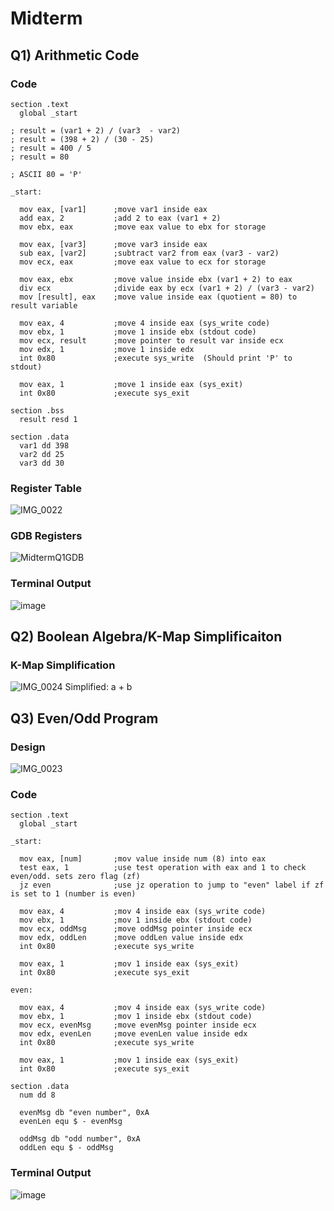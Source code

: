# Midterm

## Q1) Arithmetic Code
### Code
```assembly
section .text
  global _start

; result = (var1 + 2) / (var3  - var2)
; result = (398 + 2) / (30 - 25)
; result = 400 / 5
; result = 80

; ASCII 80 = 'P'

_start:

  mov eax, [var1]      ;move var1 inside eax
  add eax, 2           ;add 2 to eax (var1 + 2)
  mov ebx, eax         ;move eax value to ebx for storage
  
  mov eax, [var3]      ;move var3 inside eax
  sub eax, [var2]      ;subtract var2 from eax (var3 - var2)
  mov ecx, eax         ;move eax value to ecx for storage

  mov eax, ebx         ;move value inside ebx (var1 + 2) to eax
  div ecx              ;divide eax by ecx (var1 + 2) / (var3 - var2)
  mov [result], eax    ;move value inside eax (quotient = 80) to result variable

  mov eax, 4           ;move 4 inside eax (sys_write code)
  mov ebx, 1           ;move 1 inside ebx (stdout code)
  mov ecx, result      ;move pointer to result var inside ecx
  mov edx, 1           ;move 1 inside edx
  int 0x80             ;execute sys_write  (Should print 'P' to stdout)

  mov eax, 1           ;move 1 inside eax (sys_exit)
  int 0x80             ;execute sys_exit

section .bss
  result resd 1

section .data
  var1 dd 398
  var2 dd 25
  var3 dd 30
```
### Register Table
![IMG_0022](https://github.com/user-attachments/assets/fdd330ed-ff79-4892-b076-03cc9787c8da)
### GDB Registers
![MidtermQ1GDB](https://github.com/user-attachments/assets/bcfb7e52-6f12-4ce8-83b3-493a15a45972)
### Terminal Output
![image](https://github.com/user-attachments/assets/6050f965-7294-4d42-95bc-a09950bc7d88)


## Q2) Boolean Algebra/K-Map Simplificaiton
### K-Map Simplification
![IMG_0024](https://github.com/user-attachments/assets/3c1e1951-e93a-4cd7-a7e9-3e87ea3b0290)
Simplified: a + b


## Q3) Even/Odd Program
### Design 
![IMG_0023](https://github.com/user-attachments/assets/57fff7c2-ae22-413a-9ece-b21bc54563ce)
### Code
```assembly
section .text
  global _start

_start:
  
  mov eax, [num]       ;mov value inside num (8) into eax
  test eax, 1          ;use test operation with eax and 1 to check even/odd. sets zero flag (zf)
  jz even              ;use jz operation to jump to "even" label if zf is set to 1 (number is even)

  mov eax, 4           ;mov 4 inside eax (sys_write code)
  mov ebx, 1           ;mov 1 inside ebx (stdout code)
  mov ecx, oddMsg      ;move oddMsg pointer inside ecx
  mov edx, oddLen      ;move oddLen value inside edx
  int 0x80             ;execute sys_write

  mov eax, 1           ;mov 1 inside eax (sys_exit)
  int 0x80             ;execute sys_exit

even:

  mov eax, 4           ;mov 4 inside eax (sys_write code)
  mov ebx, 1           ;mov 1 inside ebx (stdout code)
  mov ecx, evenMsg     ;move evenMsg pointer inside ecx
  mov edx, evenLen     ;move evenLen value inside edx
  int 0x80             ;execute sys_write

  mov eax, 1           ;mov 1 inside eax (sys_exit)
  int 0x80             ;execute sys_exit

section .data
  num dd 8

  evenMsg db "even number", 0xA
  evenLen equ $ - evenMsg

  oddMsg db "odd number", 0xA
  oddLen equ $ - oddMsg
```
### Terminal Output
![image](https://github.com/user-attachments/assets/0970f0f4-1b02-4ee9-898e-80fd764732fe)

